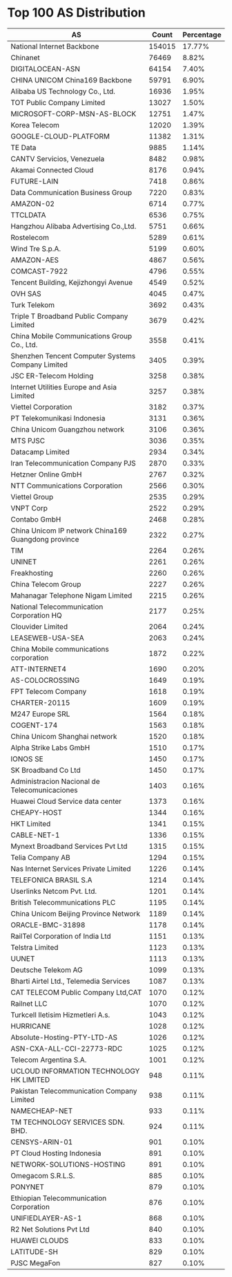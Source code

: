 # Top 100 AS Distribution
| AS | Count | Percentage |
|----|----|----|
| National Internet Backbone | 154015 | 17.77% |
| Chinanet | 76469 | 8.82% |
| DIGITALOCEAN-ASN | 64154 | 7.40% |
| CHINA UNICOM China169 Backbone | 59791 | 6.90% |
| Alibaba US Technology Co., Ltd. | 16936 | 1.95% |
| TOT Public Company Limited | 13027 | 1.50% |
| MICROSOFT-CORP-MSN-AS-BLOCK | 12751 | 1.47% |
| Korea Telecom | 12020 | 1.39% |
| GOOGLE-CLOUD-PLATFORM | 11382 | 1.31% |
| TE Data | 9885 | 1.14% |
| CANTV Servicios, Venezuela | 8482 | 0.98% |
| Akamai Connected Cloud | 8176 | 0.94% |
| FUTURE-LAIN | 7418 | 0.86% |
| Data Communication Business Group | 7220 | 0.83% |
| AMAZON-02 | 6714 | 0.77% |
| TTCLDATA | 6536 | 0.75% |
| Hangzhou Alibaba Advertising Co.,Ltd. | 5751 | 0.66% |
| Rostelecom | 5289 | 0.61% |
| Wind Tre S.p.A. | 5199 | 0.60% |
| AMAZON-AES | 4867 | 0.56% |
| COMCAST-7922 | 4796 | 0.55% |
| Tencent Building, Kejizhongyi Avenue | 4549 | 0.52% |
| OVH SAS | 4045 | 0.47% |
| Turk Telekom | 3692 | 0.43% |
| Triple T Broadband Public Company Limited | 3679 | 0.42% |
| China Mobile Communications Group Co., Ltd. | 3558 | 0.41% |
| Shenzhen Tencent Computer Systems Company Limited | 3405 | 0.39% |
| JSC ER-Telecom Holding | 3258 | 0.38% |
| Internet Utilities Europe and Asia Limited | 3257 | 0.38% |
| Viettel Corporation | 3182 | 0.37% |
| PT Telekomunikasi Indonesia | 3131 | 0.36% |
| China Unicom Guangzhou network | 3106 | 0.36% |
| MTS PJSC | 3036 | 0.35% |
| Datacamp Limited | 2934 | 0.34% |
| Iran Telecommunication Company PJS | 2870 | 0.33% |
| Hetzner Online GmbH | 2767 | 0.32% |
| NTT Communications Corporation | 2566 | 0.30% |
| Viettel Group | 2535 | 0.29% |
| VNPT Corp | 2522 | 0.29% |
| Contabo GmbH | 2468 | 0.28% |
| China Unicom IP network China169 Guangdong province | 2322 | 0.27% |
| TIM | 2264 | 0.26% |
| UNINET | 2261 | 0.26% |
| Freakhosting | 2260 | 0.26% |
| China Telecom Group | 2227 | 0.26% |
| Mahanagar Telephone Nigam Limited | 2215 | 0.26% |
| National Telecommunication Corporation HQ | 2177 | 0.25% |
| Clouvider Limited | 2064 | 0.24% |
| LEASEWEB-USA-SEA | 2063 | 0.24% |
| China Mobile communications corporation | 1872 | 0.22% |
| ATT-INTERNET4 | 1690 | 0.20% |
| AS-COLOCROSSING | 1649 | 0.19% |
| FPT Telecom Company | 1618 | 0.19% |
| CHARTER-20115 | 1609 | 0.19% |
| M247 Europe SRL | 1564 | 0.18% |
| COGENT-174 | 1563 | 0.18% |
| China Unicom Shanghai network | 1520 | 0.18% |
| Alpha Strike Labs GmbH | 1510 | 0.17% |
| IONOS SE | 1450 | 0.17% |
| SK Broadband Co Ltd | 1450 | 0.17% |
| Administracion Nacional de Telecomunicaciones | 1403 | 0.16% |
| Huawei Cloud Service data center | 1373 | 0.16% |
| CHEAPY-HOST | 1344 | 0.16% |
| HKT Limited | 1341 | 0.15% |
| CABLE-NET-1 | 1336 | 0.15% |
| Mynext Broadband Services Pvt Ltd | 1315 | 0.15% |
| Telia Company AB | 1294 | 0.15% |
| Nas Internet Services Private Limited | 1226 | 0.14% |
| TELEFONICA BRASIL S.A | 1214 | 0.14% |
| Userlinks Netcom Pvt. Ltd. | 1201 | 0.14% |
| British Telecommunications PLC | 1195 | 0.14% |
| China Unicom Beijing Province Network | 1189 | 0.14% |
| ORACLE-BMC-31898 | 1178 | 0.14% |
| RailTel Corporation of India Ltd | 1151 | 0.13% |
| Telstra Limited | 1123 | 0.13% |
| UUNET | 1113 | 0.13% |
| Deutsche Telekom AG | 1099 | 0.13% |
| Bharti Airtel Ltd., Telemedia Services | 1087 | 0.13% |
| CAT TELECOM Public Company Ltd,CAT | 1070 | 0.12% |
| Railnet LLC | 1070 | 0.12% |
| Turkcell Iletisim Hizmetleri A.s. | 1043 | 0.12% |
| HURRICANE | 1028 | 0.12% |
| Absolute-Hosting-PTY-LTD-AS | 1026 | 0.12% |
| ASN-CXA-ALL-CCI-22773-RDC | 1025 | 0.12% |
| Telecom Argentina S.A. | 1001 | 0.12% |
| UCLOUD INFORMATION TECHNOLOGY HK LIMITED | 948 | 0.11% |
| Pakistan Telecommunication Company Limited | 938 | 0.11% |
| NAMECHEAP-NET | 933 | 0.11% |
| TM TECHNOLOGY SERVICES SDN. BHD. | 924 | 0.11% |
| CENSYS-ARIN-01 | 901 | 0.10% |
| PT Cloud Hosting Indonesia | 891 | 0.10% |
| NETWORK-SOLUTIONS-HOSTING | 891 | 0.10% |
| Omegacom S.R.L.S. | 885 | 0.10% |
| PONYNET | 879 | 0.10% |
| Ethiopian Telecommunication Corporation | 876 | 0.10% |
| UNIFIEDLAYER-AS-1 | 868 | 0.10% |
| R2 Net Solutions Pvt Ltd | 840 | 0.10% |
| HUAWEI CLOUDS | 833 | 0.10% |
| LATITUDE-SH | 829 | 0.10% |
| PJSC MegaFon | 827 | 0.10% |
